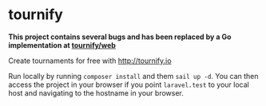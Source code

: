# tournify

**This project contains several bugs and has been replaced by a Go implementation at [tournify/web](https://github.com/tournify/web)**

Create tournaments for free with http://tournify.io

Run locally by running `composer install` and them `sail up -d`. You can then access the project in your browser if you point `laravel.test` to your local host and navigating to the hostname in your browser.
